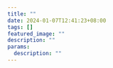 ```yaml
---
title: ""
date: 2024-01-07T12:41:23+08:00
tags: []
featured_image: ""
description: ""
params:
  description: ""
---
```

